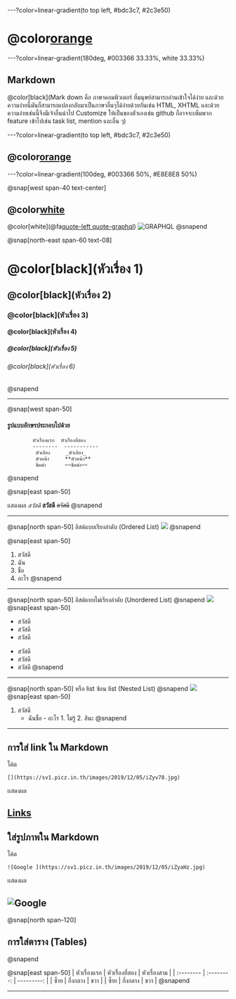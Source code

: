 ---?color=linear-gradient(to top left, #bdc3c7, #2c3e50)
# @color[orange](Markdown)

---?color=linear-gradient(180deg, #003366 33.33%, white 33.33%)
## Markdown

@color[black](Mark down คือ ภาษาคอมพิวเตอร์ ที่มนุษย์สามารถอ่านเข้าใจได้ง่าย
และด้วยความง่ายนี้มันก็สามารถแปลงกลับมาเป็นภาษาอื่นๆได้ง่ายด้วยกันเช่น HTML, XHTML และด้วยความง่ายเช่นนี้จึงมีเจ้าอื่นนำไป Customize ให้เป็นของตัวเองเช่น github ก็อาจจะเพิ่มพวก feature เข้าไปเช่น task list, mention และอื่น ๆ)

---?color=linear-gradient(to top left, #bdc3c7, #2c3e50)

## @color[orange](เริ่มเขียนMarkdown)

---?color=linear-gradient(100deg, #003366 50%, #E8E8E8 50%)

@snap[west span-40 text-center]

## @color[white](หัวเรื่อง)
@color[white](@fa[quote-left quote-graphql](การเขียนหัวเรื่องในขนาดต่างๆ))
![GRAPHQL](https://sv1.picz.in.th/images/2019/12/06/igbSyS.png)
@snapend

@snap[north-east span-60 text-08]
# @color[black](หัวเรื่อง 1)
## @color[black](หัวเรื่อง 2)
### @color[black](หัวเรื่อง 3)
#### @color[black](หัวเรื่อง 4)
##### @color[black](หัวเรื่อง 5)
###### @color[black](หัวเรื่อง 6)
@snapend

---

@snap[west span-50]

#### รูปแบบอักษรประกอบไปด้วย

```
        หัวเรื่องแรก  หัวเรื่องที่สอง 
        --------  -----------  
         ตัวเอียง     _ตัวเอียง_     
         ตัวหน้า     **ตัวหน้า**    
         ขีดฆ่า      ~~ขีดฆ่า~~
```
@snapend      

@snap[east span-50]

แสดงผล
_สวัสดี_
**สวัสดี**
~~สวัสดี~~
@snapend

---

@snap[north span-50]
ลิสต์แบบเรียงลำดับ (Ordered List)
![](https://sv1.picz.in.th/images/2019/12/05/iZFSgv.jpg)
@snapend

@snap[east span-50]

1. สวัสดี
2. ฉัน
3. ชื่อ
4. อะไร
   @snapend

---

@snap[north span-50]
ลิสต์แบบไม่เรียงลำดับ (Unordered List)
@snapend
![](https://sv1.picz.in.th/images/2019/12/05/iZFYCE.jpg)
@snap[east span-50]

- สวัสดี
- สวัสดี
- สวัสดี

* สวัสดี
* สวัสดี
* สวัสดี
  @snapend

---

@snap[north span-50]
หรือ list ซ้อน list (Nested List)
@snapend
![](https://sv1.picz.in.th/images/2019/12/05/iZyXqq.jpg)
@snap[east span-50]

1. สวัสดี
   - ฉันชื่อ - อะไร 1. ไม่รู้ 2. สินะ
     @snapend

---

## การใส่ link ใน Markdown

โค้ต

    [](https://sv1.picz.in.th/images/2019/12/05/iZyv78.jpg)

เเสดงผล

## [Links](http://www.google.com)

## ใส่รูปภาพใน Markdown

โค้ต

    ![Google ](https://sv1.picz.in.th/images/2019/12/05/iZyaHz.jpg)

เเสดงผล

## ![Google ](https://www.google.co.th/images/branding/googlelogo/2x/googlelogo_color_272x92dp.png)

@snap[north span-120]

## การใส่ตาราง (Tables)

@snapend

@snap[east span-50]
| หัวเรื่องแรก | หัวเรื่องที่สอง | หัวเรื่องสาม |
| :-------- | :--------: | ---------: |
| ซ็าย | กึ่งกลาง | ขวา |
| ซ็าย | กึ่งกลาง | ขวา |
@snapend

---
